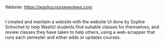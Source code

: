 Website: https://washucoursereviews.com <br><br>

I created and maintain a website with the website UI done by Sophie Schochet to help WashU students find suitable classes for themselves, and review classes they have taken to help others, using a web-scrapper that runs each semester and either adds or updates courses.